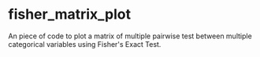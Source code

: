 # fisher_matrix_plot
An piece of code to plot a matrix of multiple pairwise test between multiple categorical variables using Fisher's Exact Test.
